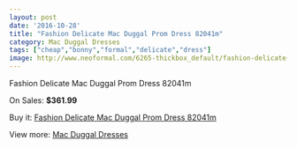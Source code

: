 ```yaml
---
layout: post
date: '2016-10-28'
title: "Fashion Delicate Mac Duggal Prom Dress 82041m"
category: Mac Duggal Dresses
tags: ["cheap","bonny","formal","delicate","dress"]
image: http://www.neoformal.com/6265-thickbox_default/fashion-delicate-mac-duggal-prom-dress-82041m.jpg
---
```

Fashion Delicate Mac Duggal Prom Dress 82041m

On Sales: **$361.99**
<a href="https://www.neoformal.com/en/mac-duggal-dresses/2283-fashion-delicate-mac-duggal-prom-dress-82041m.html"><amp-img layout="responsive" width="600" height="600" src="//www.neoformal.com/6265-thickbox_default/fashion-delicate-mac-duggal-prom-dress-82041m.jpg" alt="Fashion Delicate Mac Duggal Prom Dress 82041m 0" /></a>
<a href="https://www.neoformal.com/en/mac-duggal-dresses/2283-fashion-delicate-mac-duggal-prom-dress-82041m.html"><amp-img layout="responsive" width="600" height="600" src="//www.neoformal.com/6266-thickbox_default/fashion-delicate-mac-duggal-prom-dress-82041m.jpg" alt="Fashion Delicate Mac Duggal Prom Dress 82041m 1" /></a>

Buy it: [Fashion Delicate Mac Duggal Prom Dress 82041m](https://www.neoformal.com/en/mac-duggal-dresses/2283-fashion-delicate-mac-duggal-prom-dress-82041m.html "Fashion Delicate Mac Duggal Prom Dress 82041m")

View more: [Mac Duggal Dresses](https://www.neoformal.com/en/18-mac-duggal-dresses "Mac Duggal Dresses")